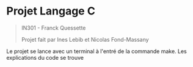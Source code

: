 # Projet Langage C 

> IN301 - Franck Quessette 
>
> Projet fait par Ines Lebib et Nicolas Fond-Massany

Le projet se lance avec un terminal à l'entré de la commande make. 
Les explications du code se trouve 

[ici]: Explication.md	"Explication.md"



